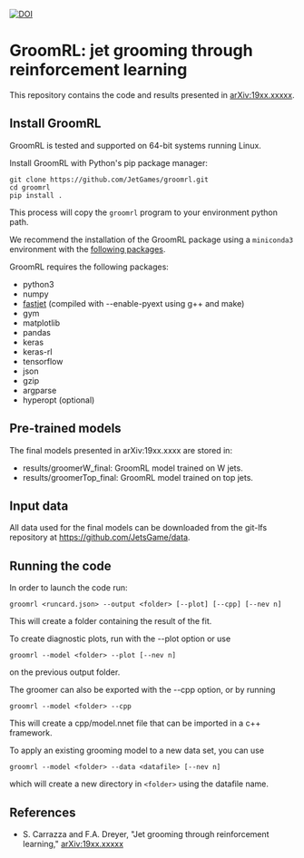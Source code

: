 [![DOI](https://zenodo.org/badge/159022917.svg)](https://zenodo.org/badge/latestdoi/159022917)

GroomRL: jet grooming through reinforcement learning
====================================================

This repository contains the code and results presented in [arXiv:19xx.xxxxx](https://arxiv.org/abs/190x.xxxxx "GroomRL paper").

## Install GroomRL

GroomRL is tested and supported on 64-bit systems running Linux.

Install GroomRL with Python's pip package manager:
```
git clone https://github.com/JetGames/groomrl.git
cd groomrl
pip install .
```

This process will copy the `groomrl` program to your environment python path.

We recommend the installation of the GroomRL package using a `miniconda3` environment with the [following packages](https://github.com/JetsGame/groomrl/blob/readme/scripts/environment.yml).

GroomRL requires the following packages:
- python3
- numpy
- [fastjet](http://fastjet.fr/) (compiled with --enable-pyext using g++ and make)
- gym
- matplotlib
- pandas
- keras
- keras-rl
- tensorflow
- json
- gzip
- argparse
- hyperopt (optional)

## Pre-trained models

The final models presented in arXiv:19xx.xxxx are stored in:
- results/groomerW_final: GroomRL model trained on W jets.
- results/groomerTop_final: GroomRL model trained on top jets.

## Input data

All data used for the final models can be downloaded from the git-lfs repository at https://github.com/JetsGame/data.

## Running the code

In order to launch the code run:
```
groomrl <runcard.json> --output <folder> [--plot] [--cpp] [--nev n]
```

This will create a folder containing the result of the fit.

To create diagnostic plots, run with the --plot option or use
```
groomrl --model <folder> --plot [--nev n]
```
on the previous output folder.

The groomer can also be exported with the --cpp option, or by running
```
groomrl --model <folder> --cpp
```
This will create a cpp/model.nnet file that can be imported in a c++ framework.

To apply an existing grooming model to a new data set, you can use
```
groomrl --model <folder> --data <datafile> [--nev n]
```
which will create a new directory in `<folder>` using the datafile name.

## References

* S. Carrazza and F.A. Dreyer, "Jet grooming through reinforcement learning,"
  [arXiv:19xx.xxxxx](https://arxiv.org/abs/190x.xxxxx "GroomRL paper")

